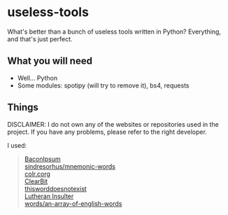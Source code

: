 # useless-tools
What's better than a bunch of useless tools written in Python? Everything, and that's just perfect.

## What you will need
- Well... Python  
- Some modules: spotipy (will try to remove it), bs4, requests

## Things
DISCLAIMER: I do not own any of the websites or repositories used in the project. If you have any problems, please refer to the right developer.

I used:
> [BaconIpsum](https://baconipsum.com)  
> [sindresorhus/mnemonic-words](https://github.com/sindresorhus/mnemonic-words)  
> [colr.corg](https://www.colr.org/)  
> [ClearBit](https://logo.clearbit.com/)  
> [thisworddoesnotexist](https://www.thisworddoesnotexist.com/)  
> [Lutheran Insulter](https://ergofabulous.org/luther/)  
> [words/an-array-of-english-words](https://github.com/words/an-array-of-english-words)  
